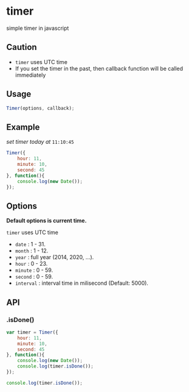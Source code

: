 timer
=====

simple timer in javascript

## Caution

* ``timer`` uses UTC time
* If you set the timer in the past, then callback function will be called immediately

## Usage

```js
Timer(options, callback);
```

## Example

*set timer today at* ``11:10:45``

```js
Timer({
    hour: 11,
    minute: 10,
    second: 45
}, function(){
    console.log(new Date());
});
```

## Options

**Default options is current time.**

``timer`` uses UTC time

* ``date``      :   1 - 31.
* ``month``     :   1 - 12.
* ``year``      :   full year (2014, 2020, ...).
* ``hour``      :   0 - 23.
* ``minute``    :   0 - 59.
* ``second``    :   0 - 59.
* ``interval``  :   interval time in milisecond (Default: 5000).

## API

### .isDone()

```js
var timer = Timer({
    hour: 11,
    minute: 10,
    second: 45
}, function(){
    console.log(new Date());
    console.log(timer.isDone());
});

console.log(timer.isDone());
```